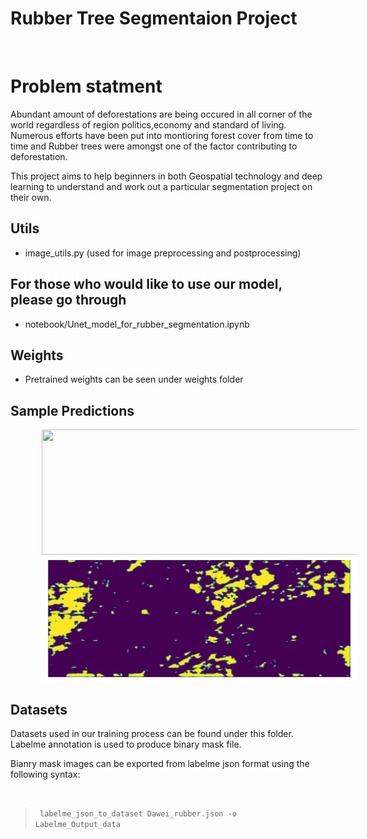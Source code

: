 # Rubber Tree Segmentaion Project


</br>

# Problem statment
Abundant amount of deforestations are being occured in all corner of the world regardless of region politics,economy and standard of living. Numerous efforts have been put into montioring forest cover from time to time and Rubber trees were amongst one of the factor contributing to deforestation.

This project aims to help beginners in both Geospatial technology and deep learning to understand and work out a particular segmentation project on their own.


## Utils
- image_utils.py (used for image preprocessing and postprocessing)

## For those who would like to use our model, please go through 
- notebook/Unet_model_for_rubber_segmentation.ipynb 

## Weights
- Pretrained weights can be seen under weights folder

## Sample Predictions
 <img src="/Inference%20Resutlts/1.Inference.jpg" width="550" height="200" hspace="50"> 
 
 <img src="/Inference%20Resutlts/1.Predict.png" width="550" height="200" hspace="50"> 
 
## Datasets

Datasets used in our training process can be found under this folder. Labelme annotation is used to produce binary mask file.

<p>Bianry mask images can be exported from labelme json format using the following syntax: </p> <br> 

> <code> labelme_json_to_dataset Dawei_rubber.json -o Labelme_Output_data </code>

